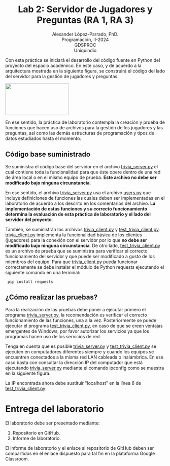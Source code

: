 <h1 align="center">
Lab 2: Servidor de Jugadores y Preguntas (RA 1, RA 3) <br />
 </h1>
 <p align="center">
Alexander López-Parrado, PhD. <br />
Programación, II-2024 <br />
GDSPROC <br />
Uniquindío <br />
</p>

Con esta práctica se iniciará el desarrollo del código fuente en Python del proyecto del espacio académico. En este caso, y de acuerdo a la arquitectura mostrada en la siguiente figura, se construirá el código del lado del servidor para la gestión de jugadores y preguntas.


<img src="Programación-II-2024.png" width="200" height="100">

En ese sentido, la práctica de laboratorio contempla la creación y prueba de funciones que hacen uso de archivos para la gestión de los jugadores y las preguntas, así como las demás estructuras de programación y tipos de datos estudiados hasta el momento. 

## Código base suministrado

Se suministra el código base del servidor en el archivo [trivia_server.py](trivia_server.py) el cual contiene toda la funcionalidad para que éste opere dentro de una red de área local o en el mismo equipo de prueba. **Este archivo no debe ser modificado bajo ninguna circunstancia**.

En ese sentido, el archivo [trivia_server.py](trivia_server.py) usa el archivo [users.py](users.py) que incluye definiciones de funciones las cuales deben ser implementadas en el laboratorio de acuerdo a los descrito en los comentarios del archivo. **La implementación de estas funciones y su correcto funcionamiento determina la evaluación de esta práctica de laboratorio y el lado del servidor del proyecto**.

También, se suministrán los archivos [trivia_client.py](trivia_client.py) y [test_trivia_client.py](test_trivia_client.py). [trivia_client.py](trivia_client.py) implementa la funcionalidad básica de los clientes (jugadores) para la conexión con el servidor por lo que **no debe ser modificado bajo ninguna circunstancia**. De otro lado, [test_trivia_client.py](test_trivia_client.py) es un archivo de prueba que se suministra para verificar el correcto funcionamiento del servidor y que puede ser modificado a gusto de los miembros del equipo. Para que [trivia_client.py](trivia_client.py) pueda funcionar correctamente se debe instalar el módulo de Python requests ejecutando el siguiente comando en una terminal:

``` pip install requests```

## ¿Cómo realizar las pruebas?

Para la realización de las pruebas debe poner a ejecutar primero el programa [trivia_server.py](trivia_server.py), la recomendación es verificar el correcto funcionamiento de las funciones, una a la vez. Posteriormente se puede ejecutar el programa [test_trivia_client.py](test_trivia_client.py), en caso de que se creen ventajas emergentes de Windows, por favor autorizar los servicios ya que los programas hacen uso de los servicios de red. 

Tenga en cuenta que es posible [trivia_server.py](trivia_server.py) y [test_trivia_client.py](test_trivia_client.py) se ejecuten en computadores diferentes siempre y cuando los equipos se encuentren conectados a la misma red LAN cableada o inalámbrica. En ese caso basta con consultar la dirección IP del computador que está ejecutando [trivia_server.py](trivia_server.py) mediante el comando ipconfig como se muestra en la siguiente figura.

La IP encontrada ahora debe sustituir "localhost" en la línea 6 de [test_trivia_client.py](https://github.com/parrado/lab2/blob/c80a0f73b9324b082ebea63a3377358d36a4c8d8/test_trivia_client.py#L6)

# Entrega del laboratorio

El laboratorio debe ser presentado mediante:

1. Repositorio en GitHub.
2. Informe de laboratorio.

El informe de laboratorio y el enlace al repositorio de GitHub deben ser compartidos en el enlace dispuesto para tal fin en la plataforma Google Classroom.
